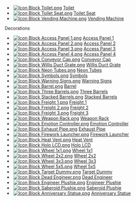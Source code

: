 *    [![Icon Block Toilet.png](https://spaceengineers.wiki.gg/images/thumb/c/ce/Icon_Block_Toilet.png/21px-Icon_Block_Toilet.png?329d33)](https://spaceengineers.wiki.gg/wiki/Toilet "Toilet") [Toilet](https://spaceengineers.wiki.gg/wiki/Toilet "Toilet")
*    [![Icon Block Toilet Seat.png](https://spaceengineers.wiki.gg/images/thumb/f/f1/Icon_Block_Toilet_Seat.png/21px-Icon_Block_Toilet_Seat.png?9527d0)](https://spaceengineers.wiki.gg/wiki/Toilet_Seat "Toilet Seat") [Toilet Seat](https://spaceengineers.wiki.gg/wiki/Toilet_Seat "Toilet Seat")
*    [![Icon Block Vending Machine.png](https://spaceengineers.wiki.gg/images/thumb/b/b7/Icon_Block_Vending_Machine.png/21px-Icon_Block_Vending_Machine.png?c9c912)](https://spaceengineers.wiki.gg/wiki/Vending_Machine "Vending Machine") [Vending Machine](https://spaceengineers.wiki.gg/wiki/Vending_Machine "Vending Machine")

Decorations

*    [![Icon Block Access Panel 1.png](https://spaceengineers.wiki.gg/images/thumb/f/f8/Icon_Block_Access_Panel_1.png/21px-Icon_Block_Access_Panel_1.png?f0f617)](https://spaceengineers.wiki.gg/wiki/Access_Panel_1 "Access Panel 1") [Access Panel 1](https://spaceengineers.wiki.gg/wiki/Access_Panel_1 "Access Panel 1")
*    [![Icon Block Access Panel 2.png](https://spaceengineers.wiki.gg/images/thumb/6/69/Icon_Block_Access_Panel_2.png/21px-Icon_Block_Access_Panel_2.png?3d8b44)](https://spaceengineers.wiki.gg/wiki/Access_Panel_2 "Access Panel 2") [Access Panel 2](https://spaceengineers.wiki.gg/wiki/Access_Panel_2 "Access Panel 2")
*    [![Icon Block Access Panel 3.png](https://spaceengineers.wiki.gg/images/thumb/2/20/Icon_Block_Access_Panel_3.png/21px-Icon_Block_Access_Panel_3.png?5f760a)](https://spaceengineers.wiki.gg/wiki/Access_Panel_3 "Access Panel 3") [Access Panel 3](https://spaceengineers.wiki.gg/wiki/Access_Panel_3 "Access Panel 3")
*    [![Icon Block Access Panel 4.png](https://spaceengineers.wiki.gg/images/thumb/a/a9/Icon_Block_Access_Panel_4.png/21px-Icon_Block_Access_Panel_4.png?8d9326)](https://spaceengineers.wiki.gg/wiki/Access_Panel_4 "Access Panel 4") [Access Panel 4](https://spaceengineers.wiki.gg/wiki/Access_Panel_4 "Access Panel 4")
*    [![Icon Block Conveyor Cap.png](https://spaceengineers.wiki.gg/images/thumb/7/7c/Icon_Block_Conveyor_Cap.png/21px-Icon_Block_Conveyor_Cap.png?9add80)](https://spaceengineers.wiki.gg/wiki/Conveyor_Cap "Conveyor Cap") [Conveyor Cap](https://spaceengineers.wiki.gg/wiki/Conveyor_Cap "Conveyor Cap")
*    [![Icon Block Willis Duct Grate.png](https://spaceengineers.wiki.gg/images/thumb/c/cf/Icon_Block_Willis_Duct_Grate.png/21px-Icon_Block_Willis_Duct_Grate.png?9d199d)](https://spaceengineers.wiki.gg/wiki/Willis_Duct_Grate "Willis Duct Grate") [Willis Duct Grate](https://spaceengineers.wiki.gg/wiki/Willis_Duct_Grate "Willis Duct Grate")
*    [![Icon Block Neon Tubes.png](https://spaceengineers.wiki.gg/images/thumb/8/86/Icon_Block_Neon_Tubes.png/21px-Icon_Block_Neon_Tubes.png?8297a2)](https://spaceengineers.wiki.gg/wiki/Neon_Tubes "Neon Tubes") [Neon Tubes](https://spaceengineers.wiki.gg/wiki/Neon_Tubes "Neon Tubes")
*    [![Icon Block Symbols.png](https://spaceengineers.wiki.gg/images/thumb/d/da/Icon_Block_Symbols.png/21px-Icon_Block_Symbols.png?fe3bf6)](https://spaceengineers.wiki.gg/wiki/Symbols "Symbols") [Symbols](https://spaceengineers.wiki.gg/wiki/Symbols "Symbols")
*    [![Icon Block Warning Signs.png](https://spaceengineers.wiki.gg/images/thumb/0/0e/Icon_Block_Warning_Signs.png/21px-Icon_Block_Warning_Signs.png?cc9214)](https://spaceengineers.wiki.gg/wiki/Warning_Signs "Warning Signs") [Warning Signs](https://spaceengineers.wiki.gg/wiki/Warning_Signs "Warning Signs")
*    [![Icon Block Barrel.png](https://spaceengineers.wiki.gg/images/thumb/f/f3/Icon_Block_Barrel.png/21px-Icon_Block_Barrel.png?152383)](https://spaceengineers.wiki.gg/wiki/Barrel "Barrel") [Barrel](https://spaceengineers.wiki.gg/wiki/Barrel "Barrel")
*    [![Icon Block Three Barrels.png](https://spaceengineers.wiki.gg/images/thumb/6/61/Icon_Block_Three_Barrels.png/21px-Icon_Block_Three_Barrels.png?17c58e)](https://spaceengineers.wiki.gg/wiki/Three_Barrels "Three Barrels") [Three Barrels](https://spaceengineers.wiki.gg/wiki/Three_Barrels "Three Barrels")
*    [![Icon Block Stacked Barrels.png](https://spaceengineers.wiki.gg/images/thumb/b/b0/Icon_Block_Stacked_Barrels.png/21px-Icon_Block_Stacked_Barrels.png?1f849b)](https://spaceengineers.wiki.gg/wiki/Stacked_Barrels "Stacked Barrels") [Stacked Barrels](https://spaceengineers.wiki.gg/wiki/Stacked_Barrels "Stacked Barrels")
*    [![Icon Block Freight 1.png](https://spaceengineers.wiki.gg/images/thumb/4/4a/Icon_Block_Freight_1.png/21px-Icon_Block_Freight_1.png?311795)](https://spaceengineers.wiki.gg/wiki/Freight_1 "Freight 1") [Freight 1](https://spaceengineers.wiki.gg/wiki/Freight_1 "Freight 1")
*    [![Icon Block Freight 2.png](https://spaceengineers.wiki.gg/images/thumb/5/5a/Icon_Block_Freight_2.png/21px-Icon_Block_Freight_2.png?e86d06)](https://spaceengineers.wiki.gg/wiki/Freight_2 "Freight 2") [Freight 2](https://spaceengineers.wiki.gg/wiki/Freight_2 "Freight 2")
*    [![Icon Block Freight 3.png](https://spaceengineers.wiki.gg/images/thumb/a/a4/Icon_Block_Freight_3.png/21px-Icon_Block_Freight_3.png?2c52c0)](https://spaceengineers.wiki.gg/wiki/Freight_3 "Freight 3") [Freight 3](https://spaceengineers.wiki.gg/wiki/Freight_3 "Freight 3")
*    [![Icon Block Weapon Rack.png](https://spaceengineers.wiki.gg/images/thumb/4/4d/Icon_Block_Weapon_Rack.png/21px-Icon_Block_Weapon_Rack.png?7f016f)](https://spaceengineers.wiki.gg/wiki/Weapon_Rack "Weapon Rack") [Weapon Rack](https://spaceengineers.wiki.gg/wiki/Weapon_Rack "Weapon Rack")
*    [![Icon Block Emotion Controller.png](https://spaceengineers.wiki.gg/images/thumb/f/f1/Icon_Block_Emotion_Controller.png/21px-Icon_Block_Emotion_Controller.png?f7897f)](https://spaceengineers.wiki.gg/wiki/Emotion_Controller "Emotion Controller") [Emotion Controller](https://spaceengineers.wiki.gg/wiki/Emotion_Controller "Emotion Controller")
*    [![Icon Block Exhaust Pipe.png](https://spaceengineers.wiki.gg/images/thumb/8/87/Icon_Block_Exhaust_Pipe.png/21px-Icon_Block_Exhaust_Pipe.png?b80a3e)](https://spaceengineers.wiki.gg/wiki/Exhaust_Pipe "Exhaust Pipe") [Exhaust Pipe](https://spaceengineers.wiki.gg/wiki/Exhaust_Pipe "Exhaust Pipe")
*    [![Icon Block Firework Launcher.png](https://spaceengineers.wiki.gg/images/thumb/0/00/Icon_Block_Firework_Launcher.png/21px-Icon_Block_Firework_Launcher.png?c88fc3)](https://spaceengineers.wiki.gg/wiki/Firework_Launcher "Firework Launcher") [Firework Launcher](https://spaceengineers.wiki.gg/wiki/Firework_Launcher "Firework Launcher")
*    [![Icon Block Heat Vent.png](https://spaceengineers.wiki.gg/images/thumb/6/68/Icon_Block_Heat_Vent.png/21px-Icon_Block_Heat_Vent.png?b3a277)](https://spaceengineers.wiki.gg/wiki/Heat_Vent "Heat Vent") [Heat Vent](https://spaceengineers.wiki.gg/wiki/Heat_Vent "Heat Vent")
*    [![Icon Block Holo LCD.png](https://spaceengineers.wiki.gg/images/thumb/8/8a/Icon_Block_Holo_LCD.png/21px-Icon_Block_Holo_LCD.png?fee1ec)](https://spaceengineers.wiki.gg/wiki/Holo_LCD "Holo LCD") [Holo LCD](https://spaceengineers.wiki.gg/wiki/Holo_LCD "Holo LCD")
*    [![Icon Block Wheel 1x1.png](https://spaceengineers.wiki.gg/images/thumb/8/80/Icon_Block_Wheel_1x1.png/21px-Icon_Block_Wheel_1x1.png?a450ab)](https://spaceengineers.wiki.gg/wiki/Wheel_1x1 "Wheel 1x1") [Wheel 1x1](https://spaceengineers.wiki.gg/wiki/Wheel_1x1 "Wheel 1x1")
*    [![Icon Block Wheel 2x2.png](https://spaceengineers.wiki.gg/images/thumb/e/eb/Icon_Block_Wheel_2x2.png/21px-Icon_Block_Wheel_2x2.png?e977d0)](https://spaceengineers.wiki.gg/wiki/Wheel_2x2 "Wheel 2x2") [Wheel 2x2](https://spaceengineers.wiki.gg/wiki/Wheel_2x2 "Wheel 2x2")
*    [![Icon Block Wheel 3x3.png](https://spaceengineers.wiki.gg/images/thumb/1/11/Icon_Block_Wheel_3x3.png/21px-Icon_Block_Wheel_3x3.png?dbdfbf)](https://spaceengineers.wiki.gg/wiki/Wheel_3x3 "Wheel 3x3") [Wheel 3x3](https://spaceengineers.wiki.gg/wiki/Wheel_3x3 "Wheel 3x3")
*    [![Icon Block Wheel 5x5.png](https://spaceengineers.wiki.gg/images/thumb/7/7f/Icon_Block_Wheel_5x5.png/21px-Icon_Block_Wheel_5x5.png?74260f)](https://spaceengineers.wiki.gg/wiki/Wheel_5x5 "Wheel 5x5") [Wheel 5x5](https://spaceengineers.wiki.gg/wiki/Wheel_5x5 "Wheel 5x5")
*    [![Icon Block Target Dummy.png](https://spaceengineers.wiki.gg/images/thumb/c/cd/Icon_Block_Target_Dummy.png/21px-Icon_Block_Target_Dummy.png?cf3c41)](https://spaceengineers.wiki.gg/wiki/Target_Dummy "Target Dummy") [Target Dummy](https://spaceengineers.wiki.gg/wiki/Target_Dummy "Target Dummy")
*    [![Icon Block Dead Engineer.png](https://spaceengineers.wiki.gg/images/thumb/7/7a/Icon_Block_Dead_Engineer.png/21px-Icon_Block_Dead_Engineer.png?92420d)](https://spaceengineers.wiki.gg/wiki/Dead_Engineer "Dead Engineer") [Dead Engineer](https://spaceengineers.wiki.gg/wiki/Dead_Engineer "Dead Engineer")
*    [![Icon Block Engineer Plushie.png](https://spaceengineers.wiki.gg/images/thumb/e/e8/Icon_Block_Engineer_Plushie.png/21px-Icon_Block_Engineer_Plushie.png?f6f3c9)](https://spaceengineers.wiki.gg/wiki/Engineer_Plushie "Engineer Plushie") [Engineer Plushie](https://spaceengineers.wiki.gg/wiki/Engineer_Plushie "Engineer Plushie")
*    [![Icon Block Saberoid Plushie.png](https://spaceengineers.wiki.gg/images/thumb/a/a8/Icon_Block_Saberoid_Plushie.png/21px-Icon_Block_Saberoid_Plushie.png?c843e1)](https://spaceengineers.wiki.gg/wiki/Saberoid_Plushie "Saberoid Plushie") [Saberoid Plushie](https://spaceengineers.wiki.gg/wiki/Saberoid_Plushie "Saberoid Plushie")
*    [![Icon Block Anniversary Statue.png](https://spaceengineers.wiki.gg/images/thumb/2/2f/Icon_Block_Anniversary_Statue.png/21px-Icon_Block_Anniversary_Statue.png?6fb911)](https://spaceengineers.wiki.gg/wiki/Anniversary_Statue "Anniversary Statue") [Anniversary Statue](https://spaceengineers.wiki.gg/wiki/Anniversary_Statue "Anniversary Statue")